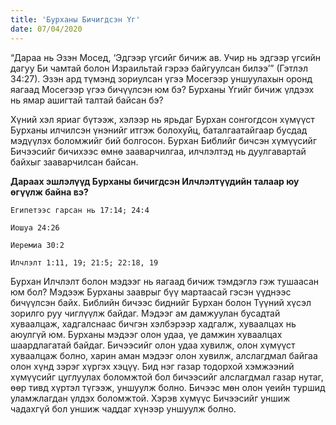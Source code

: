 ```yaml
---
title: 'Бурханы Бичигдсэн Үг'
date: 07/04/2020
---
```


“Дараа нь Эзэн Мосед, ‘Эдгээр үгсийг бичиж ав. Учир нь эдгээр үгсийн дагуу Би чамтай болон Израильтай гэрээ байгуулсан билээ’” (Гэтлэл 34:27). Эзэн ард түмэнд зориулсан үгээ Мосегээр уншуулахын оронд яагаад Мосегээр үгээ бичүүлсэн юм бэ? Бурханы Үгийг бичиж үлдээх нь ямар ашигтай талтай байсан бэ?

Хүний хэл яриаг бүтээж, хэлээр нь ярьдаг Бурхан сонгогдсон хүмүүст Бурханы илчилсэн үнэнийг итгэж болохуйц, баталгаатайгаар бусдад мэдүүлэх боломжийг бий болгосон. Бурхан Библийг бичсэн хүмүүсийг Бичээсийг бичихээс өмнө зааварчилгаа, илчлэлтэд нь дуулгавартай байхыг зааварчилсан байсан.

**Дараах эшлэлүүд Бурханы бичигдсэн Илчлэлтүүдийн талаар юу өгүүлж байна вэ?**

`Eгипетээс гарсан нь 17:14; 24:4`

`Иошуа 24:26`

`Иеремиа 30:2`

`Илчлэлт 1:11, 19; 21:5; 22:18, 19`

Бурхан Илчлэлт болон мэдээг нь яагаад бичиж тэмдэглэ гэж тушаасан юм бол? Мэдээж Бурханы зааврыг бүү мартаасай гэсэн үүднээс бичүүлсэн байх. Библийн бичээс биднийг Бурхан болон Түүний хүсэл зорилго руу чиглүүлж байдаг. Мэдээг ам дамжуулан бусадтай хуваалцаж, хадгалснаас бичгэн хэлбэрээр хадгалж, хуваалцах нь аюулгүй юм. Бурханы мэдээг олон удаа, үе дамжин хуваалцах шаардлагатай байдаг. Бичээсийг олон удаа хувилж, олон хүмүүст хуваалцаж болно, харин аман мэдээг олон хувилж, алслагдмал байгаа олон хүнд зэрэг хүргэх хэцүү. Бид нэг газар тодорхой хэмжээний хүмүүсийг цуглуулах боломжтой бол бичээсийг алслагдмал газар нутаг, өөр тивд хүртэл түгээж, уншуулж болно. Бичээс мөн олон үеийн туршид уламжлагдан үлдэх боломжтой. Хэрэв хүмүүс Бичээсийг уншиж чадахгүй бол уншиж чаддаг хүнээр уншуулж болно.